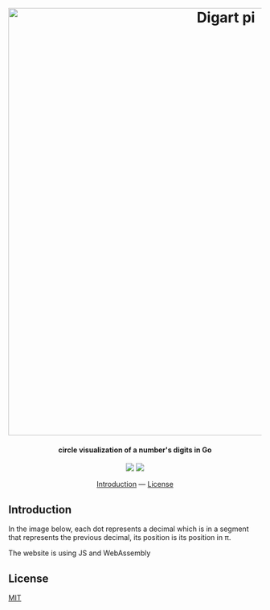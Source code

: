 <h1 align="center">
  <br>
  <img src="https://i.imgur.com/auKLaT2.png" alt="Digart pi" width="850">
  <br>
</h1>

<h4 align="center">circle visualization of a number's digits in Go</h4>

<p align="center">
  <a href="https://goreportcard.com/report/github.com/hugolgst/digart"><img src="https://goreportcard.com/badge/github.com/hugolgst/digart"></a>
  <a href="https://app.netlify.com/sites/digart/deploys"><img src="https://api.netlify.com/api/v1/badges/7742e0dd-4f03-4c5e-a5bf-3342219f8e0f/deploy-status"></a>
</p>

<p align="center">
  <a href="#introduction">Introduction</a> —
  <a href="#license">License</a>
</p>

## Introduction
In the image below, each dot represents a decimal which is in a segment that represents the previous decimal, its position is its position in π.

The website is using JS and WebAssembly

## License
[MIT](https://github.com/hugolgst/digart/blob/master/LICENSE)

